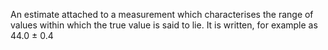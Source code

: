 An estimate attached to a measurement which characterises the range of values within which the true value is said to lie. It is written, for example as 44.0 ± 0.4
